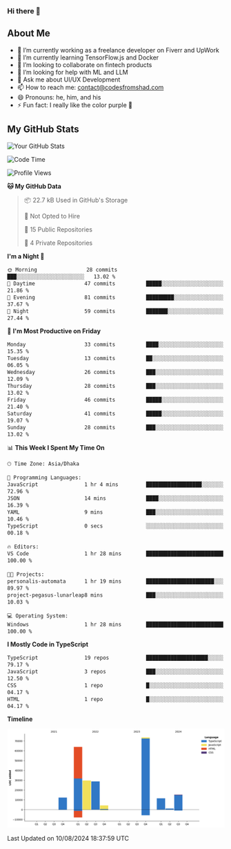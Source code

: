 ### Hi there 👋

## About Me
- 🔭 I’m currently working as a freelance developer on Fiverr and UpWork
- 🌱 I’m currently learning TensorFlow.js and Docker
- 👯 I’m looking to collaborate on fintech products
- 🤔 I’m looking for help with ML and LLM
- 💬 Ask me about UI/UX Development
- 📫 How to reach me: contact@codesfromshad.com
- 😄 Pronouns: he, him, and his
- ⚡ Fun fact: I really like the color purple 💜

## My GitHub Stats

![Your GitHub Stats](https://github-readme-stats.vercel.app/api?username=codesfromshad&show_icons=true&theme=midnight-purple)

<!--START_SECTION:waka-->
![Code Time](http://img.shields.io/badge/Code%20Time-738%20hrs%2036%20mins-blue)

![Profile Views](http://img.shields.io/badge/Profile%20Views-0-blue)

**🐱 My GitHub Data** 

> 📦 22.7 kB Used in GitHub's Storage 
 > 
> 🚫 Not Opted to Hire
 > 
> 📜 15 Public Repositories 
 > 
> 🔑 4 Private Repositories 
 > 
**I'm a Night 🦉** 

```text
🌞 Morning                28 commits          ███░░░░░░░░░░░░░░░░░░░░░░   13.02 % 
🌆 Daytime                47 commits          █████░░░░░░░░░░░░░░░░░░░░   21.86 % 
🌃 Evening                81 commits          █████████░░░░░░░░░░░░░░░░   37.67 % 
🌙 Night                  59 commits          ███████░░░░░░░░░░░░░░░░░░   27.44 % 
```
📅 **I'm Most Productive on Friday** 

```text
Monday                   33 commits          ████░░░░░░░░░░░░░░░░░░░░░   15.35 % 
Tuesday                  13 commits          ██░░░░░░░░░░░░░░░░░░░░░░░   06.05 % 
Wednesday                26 commits          ███░░░░░░░░░░░░░░░░░░░░░░   12.09 % 
Thursday                 28 commits          ███░░░░░░░░░░░░░░░░░░░░░░   13.02 % 
Friday                   46 commits          █████░░░░░░░░░░░░░░░░░░░░   21.40 % 
Saturday                 41 commits          █████░░░░░░░░░░░░░░░░░░░░   19.07 % 
Sunday                   28 commits          ███░░░░░░░░░░░░░░░░░░░░░░   13.02 % 
```


📊 **This Week I Spent My Time On** 

```text
🕑︎ Time Zone: Asia/Dhaka

💬 Programming Languages: 
JavaScript               1 hr 4 mins         ██████████████████░░░░░░░   72.96 % 
JSON                     14 mins             ████░░░░░░░░░░░░░░░░░░░░░   16.39 % 
YAML                     9 mins              ███░░░░░░░░░░░░░░░░░░░░░░   10.46 % 
TypeScript               0 secs              ░░░░░░░░░░░░░░░░░░░░░░░░░   00.18 % 

🔥 Editors: 
VS Code                  1 hr 28 mins        █████████████████████████   100.00 % 

🐱‍💻 Projects: 
personalis-automata      1 hr 19 mins        ██████████████████████░░░   89.97 % 
project-pegasus-lunarleap8 mins              ███░░░░░░░░░░░░░░░░░░░░░░   10.03 % 

💻 Operating System: 
Windows                  1 hr 28 mins        █████████████████████████   100.00 % 
```

**I Mostly Code in TypeScript** 

```text
TypeScript               19 repos            ████████████████████░░░░░   79.17 % 
JavaScript               3 repos             ███░░░░░░░░░░░░░░░░░░░░░░   12.50 % 
CSS                      1 repo              █░░░░░░░░░░░░░░░░░░░░░░░░   04.17 % 
HTML                     1 repo              █░░░░░░░░░░░░░░░░░░░░░░░░   04.17 % 
```



**Timeline**

![Lines of Code chart](https://raw.githubusercontent.com/codesfromshad/codesfromshad/main/assets/bar_graph.png)


 Last Updated on 10/08/2024 18:37:59 UTC
<!--END_SECTION:waka-->

<!--
**codesfromshad/codesfromshad** is a ✨ _special_ ✨ repository because its `README.md` (this file) appears on your GitHub profile.

Here are some ideas to get you started:

- 🔭 I’m currently working on ...
- 🌱 I’m currently learning ...
- 👯 I’m looking to collaborate on ...
- 🤔 I’m looking for help with ...
- 💬 Ask me about ...
- 📫 How to reach me: ...
- 😄 Pronouns: ...
- ⚡ Fun fact: ...
-->
